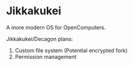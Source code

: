 # Jikkakukei

A more modern OS for OpenComputers.

Jikkakukei/Decagon plans:


1) Custom file system (Potential encrypted fork)
2) Permission management
